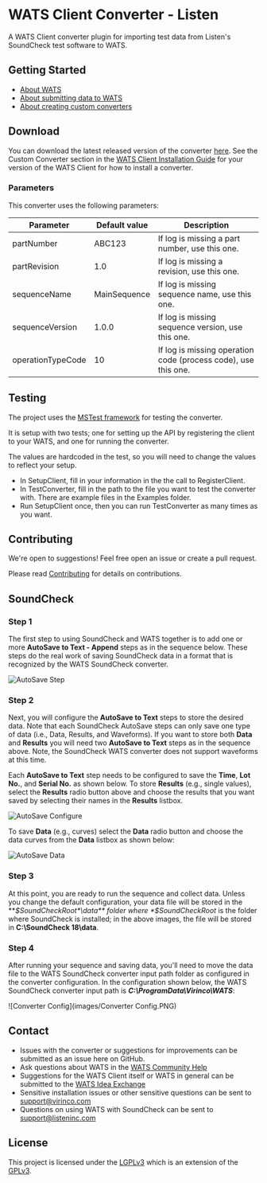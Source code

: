 ﻿# WATS Client Converter - Listen

A WATS Client converter plugin for importing test data from Listen's SoundCheck test software to WATS.

## Getting Started

* [About WATS](https://wats.com/manufacturing-intelligence/)
* [About submitting data to WATS](https://virinco.zendesk.com/hc/en-us/articles/207424613)
* [About creating custom converters](https://virinco.zendesk.com/hc/en-us/articles/207424593)

## Download

You can download the latest released version of the converter [here](https://github.com/Virinco/WATS-Client-Converter-Listen/releases/latest). See the Custom Converter section in the [WATS Client Installation Guide](https://wats.com/download) for your version of the WATS Client for how to install a converter.

### Parameters

This converter uses the following parameters:

| Parameter         | Default value | Description                                                    |
|-------------------|---------------|----------------------------------------------------------------|
| partNumber        | ABC123        | If log is missing a part number, use this one.                 |
| partRevision      | 1.0           | If log is missing a revision, use this one.                    |
| sequenceName      | MainSequence  | If log is missing sequence name, use this one.                 |
| sequenceVersion   | 1.0.0         | If log is missing sequence version, use this one.              |
| operationTypeCode | 10            | If log is missing operation code (process code), use this one. |

## Testing

The project uses the [MSTest framework](https://docs.microsoft.com/en-us/visualstudio/test/quick-start-test-driven-development-with-test-explorer) for testing the converter.

It is setup with two tests; one for setting up the API by registering the client to your WATS, and one for running the converter.

The values are hardcoded in the test, so you will need to change the values to reflect your setup.
* In SetupClient, fill in your information in the the call to RegisterClient.
* In TestConverter, fill in the path to the file you want to test the converter with. There are example files in the Examples folder.
* Run SetupClient once, then you can run TestConverter as many times as you want.

## Contributing

We're open to suggestions! Feel free open an issue or create a pull request.

Please read [Contributing](CONTRIBUTING.md) for details on contributions.

## SoundCheck

### Step 1
The first step to using SoundCheck and WATS together is to add one or more **AutoSave to Text - Append** steps as in the sequence below.  These steps do the real work of saving SoundCheck data in a format that is recognized by the WATS SoundCheck converter.

![AutoSave Step](images/AutoSave%20Step.PNG)

### Step 2
Next, you will configure the **AutoSave to Text** steps to store the desired data.  Note that each SoundCheck AutoSave steps can only save one type of data (i.e., Data, Results, and Waveforms).  If you want to store both **Data** and **Results** you will need two **AutoSave to Text** steps as in the sequence above.  Note, the SoundCheck WATS converter does not support waveforms at this time.

Each **AutoSave to Text** step needs to be configured to save the **Time**, **Lot No.**, and **Serial No.** as shown below.  To store **Results** (e.g., single values), select the **Results** radio button above and choose the results that you want saved by selecting their names in the **Results** listbox.

![AutoSave Configure](images/AutoSave%20Results.PNG)

To save **Data** (e.g., curves) select the **Data** radio button and choose the data curves from the **Data** listbox as shown below:

![AutoSave Data](images/AutoSave%20Data.PNG)

### Step 3
At this point, you are ready to run the sequence and collect data.  Unless you change the default configuration, your data file will be stored in the ***$SoundCheckRoot*\data** folder where *$SoundCheckRoot* is the folder where SoundCheck is installed; in the above images, the file will be stored in **C:\SoundCheck 18\data**.

### Step 4
After running your sequence and saving data, you'll need to move the data file to the WATS SoundCheck converter input path folder as configured in the converter configuration.  In the configuration shown below, the WATS SoundCheck converter input path is ***C:\ProgramData\Virinco\WATS***:

![Converter Config](images/Converter Config.PNG)

## Contact

* Issues with the converter or suggestions for improvements can be submitted as an issue here on GitHub.
* Ask questions about WATS in the [WATS Community Help](https://virinco.zendesk.com/hc/en-us/community/topics/200229613)
* Suggestions for the WATS Client itself or WATS in general can be submitted to the [WATS Idea Exchange](https://virinco.zendesk.com/hc/en-us/community/topics/200229623)
* Sensitive installation issues or other sensitive questions can be sent to [support@virinco.com](mailto://support@virinco.com)
* Questions on using WATS with SoundCheck can be sent to [support@listeninc.com](mailto://support@listeninc.com)

## License

This project is licensed under the [LGPLv3](COPYING.LESSER) which is an extension of the [GPLv3](COPYING).
